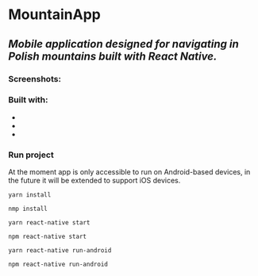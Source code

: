 # MountainApp
## *Mobile application designed for navigating in Polish mountains built with React Native.*

### Screenshots:


### Built with:
-
-
-

### Run project

At the moment app is only accessible to run on Android-based devices, in the future it will be extended to support iOS devices.

```
yarn install

nmp install
```

```
yarn react-native start

npm react-native start
```

```
yarn react-native run-android

npm react-native run-android
```
